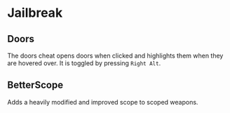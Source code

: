 # Jailbreak

## Doors
The doors cheat opens doors when clicked and highlights them when they are hovered over. It is toggled by pressing `Right Alt`.

## BetterScope
Adds a heavily modified and improved scope to scoped weapons.
